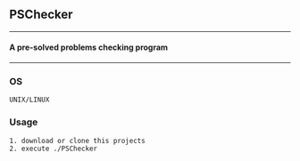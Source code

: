 ## PSChecker
---

#### A pre-solved problems checking program

---

### OS
	UNIX/LINUX 

### Usage
	1. download or clone this projects 
	2. execute ./PSChecker

